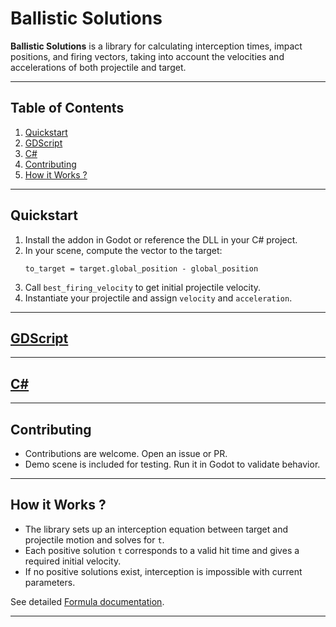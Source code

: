 # Ballistic Solutions

**Ballistic Solutions** is a library for calculating interception times, impact positions, and firing vectors,
taking into account the velocities and accelerations of both projectile and target.  

---

## Table of Contents
1. [Quickstart](#quickstart)
2. [GDScript](#gdscript)
3. [C#](#csharp)
4. [Contributing](#contributing)
5. [How it Works ?](#how-it-works)

---

## <a name="quickstart"></a>Quickstart

1. Install the addon in Godot or reference the DLL in your C# project.
2. In your scene, compute the vector to the target:
    ```gdscript
    to_target = target.global_position - global_position
    ```
3. Call `best_firing_velocity` to get initial projectile velocity.
4. Instantiate your projectile and assign `velocity` and `acceleration`.

---

## <a name="gdscript"></a>[GDScript](README_GDSCRIPT.md)

---

## <a name="csharp"></a>[C#](README_CSHARP.md)

---

## <a name="contributing"></a>Contributing

- Contributions are welcome. Open an issue or PR.
- Demo scene is included for testing. Run it in Godot to validate behavior.

---

## <a name="how-it-works"></a>How it Works ?

- The library sets up an interception equation between target and projectile motion and solves for `t`.  
- Each positive solution `t` corresponds to a valid hit time and gives a required initial velocity.  
- If no positive solutions exist, interception is impossible with current parameters.

See detailed [Formula documentation](docs/how_it_works.md).

---

